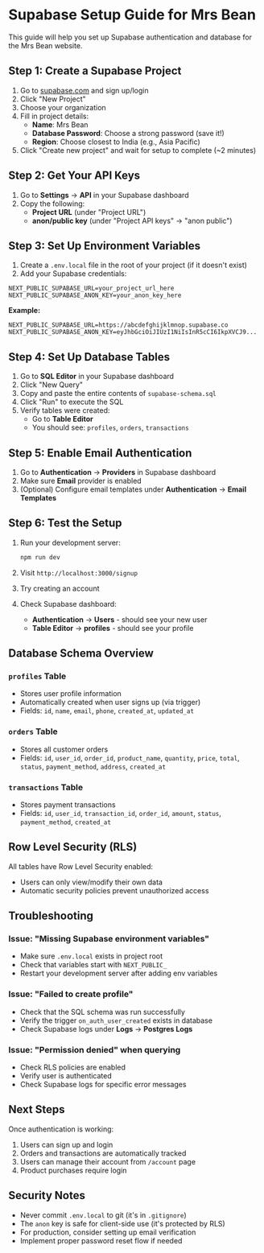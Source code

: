 # Supabase Setup Guide for Mrs Bean

This guide will help you set up Supabase authentication and database for the Mrs Bean website.

## Step 1: Create a Supabase Project

1. Go to [supabase.com](https://supabase.com) and sign up/login
2. Click "New Project"
3. Choose your organization
4. Fill in project details:
   - **Name**: Mrs Bean
   - **Database Password**: Choose a strong password (save it!)
   - **Region**: Choose closest to India (e.g., Asia Pacific)
5. Click "Create new project" and wait for setup to complete (~2 minutes)

## Step 2: Get Your API Keys

1. Go to **Settings** → **API** in your Supabase dashboard
2. Copy the following:
   - **Project URL** (under "Project URL")
   - **anon/public key** (under "Project API keys" → "anon public")

## Step 3: Set Up Environment Variables

1. Create a `.env.local` file in the root of your project (if it doesn't exist)
2. Add your Supabase credentials:

```env
NEXT_PUBLIC_SUPABASE_URL=your_project_url_here
NEXT_PUBLIC_SUPABASE_ANON_KEY=your_anon_key_here
```

**Example:**
```env
NEXT_PUBLIC_SUPABASE_URL=https://abcdefghijklmnop.supabase.co
NEXT_PUBLIC_SUPABASE_ANON_KEY=eyJhbGciOiJIUzI1NiIsInR5cCI6IkpXVCJ9...
```

## Step 4: Set Up Database Tables

1. Go to **SQL Editor** in your Supabase dashboard
2. Click "New Query"
3. Copy and paste the entire contents of `supabase-schema.sql`
4. Click "Run" to execute the SQL
5. Verify tables were created:
   - Go to **Table Editor**
   - You should see: `profiles`, `orders`, `transactions`

## Step 5: Enable Email Authentication

1. Go to **Authentication** → **Providers** in Supabase dashboard
2. Make sure **Email** provider is enabled
3. (Optional) Configure email templates under **Authentication** → **Email Templates**

## Step 6: Test the Setup

1. Run your development server:
   ```bash
   npm run dev
   ```

2. Visit `http://localhost:3000/signup`
3. Try creating an account
4. Check Supabase dashboard:
   - **Authentication** → **Users** - should see your new user
   - **Table Editor** → **profiles** - should see your profile

## Database Schema Overview

### `profiles` Table
- Stores user profile information
- Automatically created when user signs up (via trigger)
- Fields: `id`, `name`, `email`, `phone`, `created_at`, `updated_at`

### `orders` Table
- Stores all customer orders
- Fields: `id`, `user_id`, `order_id`, `product_name`, `quantity`, `price`, `total`, `status`, `payment_method`, `address`, `created_at`

### `transactions` Table
- Stores payment transactions
- Fields: `id`, `user_id`, `transaction_id`, `order_id`, `amount`, `status`, `payment_method`, `created_at`

## Row Level Security (RLS)

All tables have Row Level Security enabled:
- Users can only view/modify their own data
- Automatic security policies prevent unauthorized access

## Troubleshooting

### Issue: "Missing Supabase environment variables"
- Make sure `.env.local` exists in project root
- Check that variables start with `NEXT_PUBLIC_`
- Restart your development server after adding env variables

### Issue: "Failed to create profile"
- Check that the SQL schema was run successfully
- Verify the trigger `on_auth_user_created` exists in database
- Check Supabase logs under **Logs** → **Postgres Logs**

### Issue: "Permission denied" when querying
- Check RLS policies are enabled
- Verify user is authenticated
- Check Supabase logs for specific error messages

## Next Steps

Once authentication is working:
1. Users can sign up and login
2. Orders and transactions are automatically tracked
3. Users can manage their account from `/account` page
4. Product purchases require login

## Security Notes

- Never commit `.env.local` to git (it's in `.gitignore`)
- The `anon` key is safe for client-side use (it's protected by RLS)
- For production, consider setting up email verification
- Implement proper password reset flow if needed

